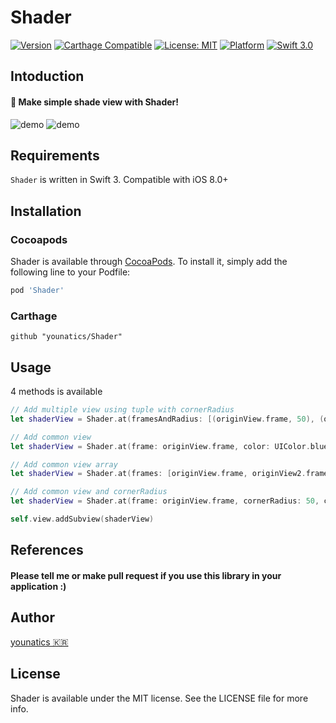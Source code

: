 # Shader
[![Version](https://img.shields.io/cocoapods/v/Shader.svg?style=flat)](http://cocoapods.org/pods/Shader)
[![Carthage Compatible](https://img.shields.io/badge/Carthage-compatible-4BC51D.svg?style=flat)](https://github.com/Carthage/Carthage)
[![License: MIT](https://img.shields.io/badge/license-MIT-blue.svg?style=flat)](https://github.com/younatics/Shader/blob/master/LICENSE)
[![Platform](https://img.shields.io/cocoapods/p/Shader.svg?style=flat)](http://cocoapods.org/pods/Shader)
[![Swift 3.0](https://img.shields.io/badge/Swift-3.0-orange.svg?style=flat)](https://developer.apple.com/swift/)

## Intoduction
#### 🌃 Make simple shade view with Shader!
![demo](Images/1.jpeg)
![demo](Images/2.jpeg)

## Requirements

`Shader` is written in Swift 3. Compatible with iOS 8.0+

## Installation

### Cocoapods

Shader is available through [CocoaPods](http://cocoapods.org). To install
it, simply add the following line to your Podfile:

```ruby
pod 'Shader'
```
### Carthage
```
github "younatics/Shader"
```

## Usage
4 methods is available
```Swift 
// Add multiple view using tuple with cornerRadius
let shaderView = Shader.at(framesAndRadius: [(originView.frame, 50), (originView2.frame, 0)], color: UIColor.black.withAlphaComponent(0.5))

// Add common view
let shaderView = Shader.at(frame: originView.frame, color: UIColor.blue.withAlphaComponent(0.3))

// Add common view array
let shaderView = Shader.at(frames: [originView.frame, originView2.frame], color: UIColor.black.withAlphaComponent(0.5))

// Add common view and cornerRadius
let shaderView = Shader.at(frame: originView.frame, cornerRadius: 50, color: UIColor.black.withAlphaComponent(0.5))

self.view.addSubview(shaderView)
```

## References
#### Please tell me or make pull request if you use this library in your application :) 

## Author
[younatics 🇰🇷](https://twitter.com/younatics)

## License
Shader is available under the MIT license. See the LICENSE file for more info.
